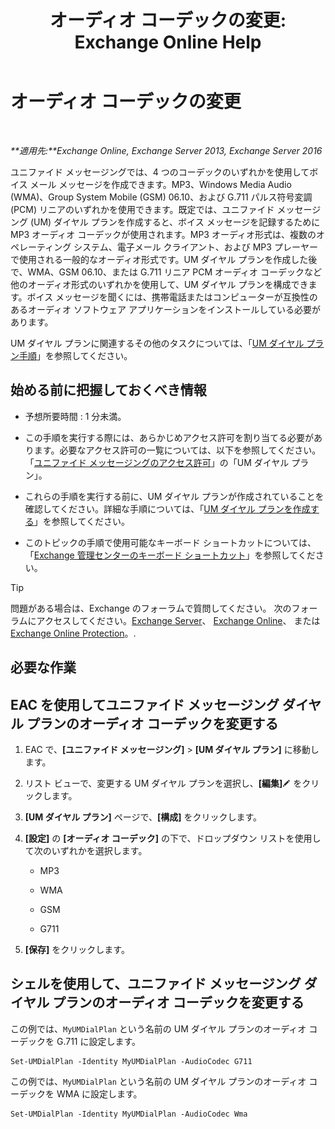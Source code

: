 ﻿---
title: 'オーディオ コーデックの変更: Exchange Online Help'
TOCTitle: オーディオ コーデックの変更
ms:assetid: 139b2ccd-28c5-46c0-9050-777f4f59aade
ms:mtpsurl: https://technet.microsoft.com/ja-jp/library/Aa996342(v=EXCHG.150)
ms:contentKeyID: 49895260
ms.date: 05/22/2018
mtps_version: v=EXCHG.150
ms.translationtype: HT
---

# オーディオ コーデックの変更

 

_**適用先:**Exchange Online, Exchange Server 2013, Exchange Server 2016_

ユニファイド メッセージングでは、4 つのコーデックのいずれかを使用してボイス メール メッセージを作成できます。MP3、Windows Media Audio (WMA)、Group System Mobile (GSM) 06.10、および G.711 パルス符号変調 (PCM) リニアのいずれかを使用できます。既定では、ユニファイド メッセージング (UM) ダイヤル プランを作成すると、ボイス メッセージを記録するために MP3 オーディオ コーデックが使用されます。MP3 オーディオ形式は、複数のオペレーティング システム、電子メール クライアント、および MP3 プレーヤーで使用される一般的なオーディオ形式です。UM ダイヤル プランを作成した後で、WMA、GSM 06.10、または G.711 リニア PCM オーディオ コーデックなど他のオーディオ形式のいずれかを使用して、UM ダイヤル プランを構成できます。ボイス メッセージを聞くには、携帯電話またはコンピューターが互換性のあるオーディオ ソフトウェア アプリケーションをインストールしている必要があります。

UM ダイヤル プランに関連するその他のタスクについては、「[UM ダイヤル プラン手順](um-dial-plan-procedures-exchange-2013-help.md)」を参照してください。

## 始める前に把握しておくべき情報

  - 予想所要時間 : 1 分未満。

  - この手順を実行する際には、あらかじめアクセス許可を割り当てる必要があります。必要なアクセス許可の一覧については、以下を参照してください。「[ユニファイド メッセージングのアクセス許可](unified-messaging-permissions-exchange-2013-help.md)」の「UM ダイヤル プラン」。

  - これらの手順を実行する前に、UM ダイヤル プランが作成されていることを確認してください。詳細な手順については、「[UM ダイヤル プランを作成する](create-a-um-dial-plan-exchange-2013-help.md)」を参照してください。

  - このトピックの手順で使用可能なキーボード ショートカットについては、「[Exchange 管理センターのキーボード ショートカット](keyboard-shortcuts-in-the-exchange-admin-center-exchange-online-protection-help.md)」を参照してください。


> [!TIP]
> 問題がある場合は、Exchange のフォーラムで質問してください。 次のフォーラムにアクセスしてください。<A href="https://go.microsoft.com/fwlink/p/?linkid=60612">Exchange Server</A>、 <A href="https://go.microsoft.com/fwlink/p/?linkid=267542">Exchange Online</A>、 または <A href="https://go.microsoft.com/fwlink/p/?linkid=285351">Exchange Online Protection</A>。.



## 必要な作業

## EAC を使用してユニファイド メッセージング ダイヤル プランのオーディオ コーデックを変更する

1.  EAC で、**\[ユニファイド メッセージング\]** \> **\[UM ダイヤル プラン\]** に移動します。

2.  リスト ビューで、変更する UM ダイヤル プランを選択し、**\[編集\]**![編集アイコン](images/Bb124582.6f53ccb2-1f13-4c02-bea0-30690e6ea71d(EXCHG.150).gif "編集アイコン") をクリックします。

3.  **\[UM ダイヤル プラン\]** ページで、**\[構成\]** をクリックします。

4.  **\[設定\]** の **\[オーディオ コーデック\]** の下で、ドロップダウン リストを使用して次のいずれかを選択します。
    
      - MP3
    
      - WMA
    
      - GSM
    
      - G711

5.  **\[保存\]** をクリックします。

## シェルを使用して、ユニファイド メッセージング ダイヤル プランのオーディオ コーデックを変更する

この例では、`MyUMDialPlan` という名前の UM ダイヤル プランのオーディオ コーデックを G.711 に設定します。

    Set-UMDialPlan -Identity MyUMDialPlan -AudioCodec G711

この例では、`MyUMDialPlan` という名前の UM ダイヤル プランのオーディオ コーデックを WMA に設定します。

    Set-UMDialPlan -Identity MyUMDialPlan -AudioCodec Wma

